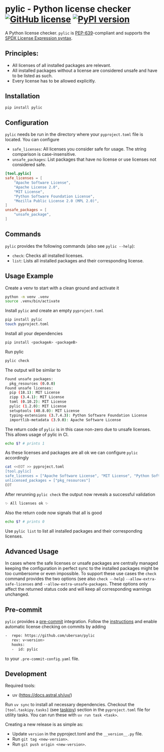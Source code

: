 # pylic - Python license checker [![GitHub license](https://img.shields.io/badge/license-MIT-blue.svg)](https://github.com/sandrochuber/pylic/blob/main/LICENSE) [![PyPI version](https://badge.fury.io/py/pylic.svg)](https://badge.fury.io/py/pylic/)

A Python license checker. `pylic` is [PEP-639](https://peps.python.org/pep-0639/)-compliant and supports the [SPDX License Expression syntax](https://peps.python.org/pep-0639/#spdx-license-expression-syntax).

## Principles:

- All licenses of all installed packages are relevant.
- All installed packages without a license are considered unsafe and have to be listed as such.
- Every license has to be allowed explicitly.

## Installation

```sh
pip install pylic
```

## Configuration

`pylic` needs be run in the directory where your `pyproject.toml` file is located. You can configure

- `safe_licenses`: All licenses you consider safe for usage. The string comparison is case-insensitive.
- `unsafe_packages`: List packages that have no license or use licenses not considered safe.

```toml
[tool.pylic]
safe_licenses = [
    "Apache Software License",
    "Apache License 2.0",
    "MIT License",
    "Python Software Foundation License",
    "Mozilla Public License 2.0 (MPL 2.0)",
]
unsafe_packages = [
    "unsafe_package",
]
```

## Commands

`pylic` provides the following commands (also see `pylic --help`):

- `check`: Checks all installed licenses.
- `list`: Lists all installed packages and their corresponding license.

## Usage Example

Create a venv to start with a clean ground and activate it

```sh
python -m venv .venv
source .venv/bin/activate
```

Install `pylic` and create an empty `pyproject.toml`

```sh
pip install pylic
touch pyproject.toml
```

Install all your dependencies

```sh
pip install <packageA> <packageB>
```

Run pylic

```sh
pylic check
```

The output will be similar to

```sh
Found unsafe packages:
  pkg_resources (0.0.0)
Found unsafe licenses:
  pip (18.1): MIT License
  zipp (3.4.1): MIT License
  toml (0.10.2): MIT License
  pylic (1.2.0): MIT License
  setuptools (40.8.0): MIT License
  typing-extensions (3.7.4.3): Python Software Foundation License
  importlib-metadata (3.9.0): Apache Software License
```

The return code of `pylic` is in this case non-zero due to unsafe licenses. This allows usage of pylic in CI.

```sh
echo $? # prints 1
```

As these licenses and packages are all ok we can configure `pylic` accordingly

```sh
cat <<EOT >> pyproject.toml
[tool.pylic]
safe_licenses = ["Apache Software License", "MIT License", "Python Software Foundation License"]
unlicensed_packages = ["pkg_resources"]
EOT
```

After rerunning `pylic check` the output now reveals a successful validation

```sh
✨ All licenses ok ✨
```

Also the return code now signals that all is good

```sh
echo $? # prints 0
```

Use `pylic list` to list all installed packages and their corresponding licenses.

## Advanced Usage

In cases where the safe licenses or unsafe packages are centrally managed keeping the configuration in perfect sync to the installed packages might be too cumbersome or even impossible. To support these use cases the `check` command provides the two options (see also `check --help`) `--allow-extra-safe-licenses` and `--allow-extra-unsafe-packages`. These options only affect the returned status code and will keep all corresponding warnings unchanged.

## Pre-commit

`pylic` provides a [pre-commit](https://pre-commit.com/) integration. Follow the [instructions](https://pre-commit.com/#quick-start) and enable automatic license checking on commits by adding

```sh
-  repo: https://github.com/ubersan/pylic
   rev: v<version>
   hooks:
   -  id: pylic
```

to your `.pre-commit-config.yaml` file.

## Development

Required tools:

- uv (https://docs.astral.sh/uv/)

Run `uv sync` to install all necessary dependencies. Checkout the `[tool.taskipy.tasks]` (see [taskipy](https://github.com/illBeRoy/taskipy)) section in the `pyproject.toml` file for utility tasks. You can run these with `uv run task <task>`.

Creating a new release is as simple as:

- Update `version` in the pyproject.toml and the `__version__.py` file.
- Run `git tag <new-version>`.
- Run `git push origin <new-version>`.
